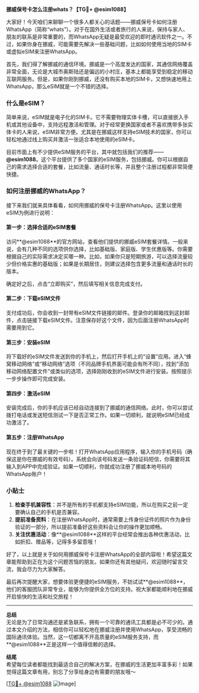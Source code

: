 **挪威保号卡怎么注册whats？【TG💪+ @esim1088】**

大家好！今天咱们来聊聊一个很多人都关心的话题——挪威保号卡如何注册WhatsApp（简称“whats”）。对于在国外生活或者旅行的人来说，保持与家人、朋友的联系是非常重要的，而WhatsApp无疑是最受欢迎的即时通讯软件之一。不过，如果你身在挪威，可能需要先解决一些基础问题，比如如何使用当地的SIM卡或虚拟eSIM来注册WhatsApp。

首先，我们得了解挪威的通信环境。挪威是一个高度发达的国家，其通信网络覆盖非常全面，无论是大城市奥斯陆还是偏远的小村庄，基本上都能享受到稳定的移动互联网服务。但是，如果你刚到挪威，还没有购买本地的SIM卡，又想快速地用上WhatsApp，那么eSIM就是一个不错的选择。

### 什么是eSIM？

简单来说，eSIM就是电子化的SIM卡。它不需要物理实体卡槽，可以直接嵌入手机或其他设备中，支持远程激活和管理。对于经常更换国家或者不喜欢携带多张实体卡的人来说，eSIM非常方便。尤其是在挪威这样支持eSIM技术的国家，你可以轻松地通过线上购买并激活一张适合本地使用的eSIM卡。

目前市面上有不少提供eSIM服务的平台，其中就包括我们的推荐——**@esim1088**。这个平台提供了多个国家的eSIM服务，包括挪威。你可以根据自己的需求选择合适的套餐，比如流量、通话时长等，并且整个注册过程都非常简便快捷。

### 如何注册挪威的WhatsApp？

接下来我们就来具体看看，如何用挪威的保号卡注册WhatsApp。这里以使用eSIM为例进行说明：

#### 第一步：选择合适的eSIM套餐

访问**@esim1088**的官方网站，查看他们提供的挪威eSIM套餐详情。一般来说，会有几种不同的选项供你选择，比如基础版、家庭版、学生优惠版等。你需要根据自己的实际需求决定买哪一种。比如，如果你只是短期旅游，可以选择流量较少但价格实惠的基础版；如果是长期居住，则建议选择包含更多流量和通话时长的版本。

确定好之后，点击“立即购买”，然后填写相关信息完成支付。

#### 第二步：下载eSIM文件

支付成功后，你会收到一封带有eSIM文件链接的邮件。登录你的邮箱找到这封邮件，点击链接下载eSIM文件。注意保存好这个文件，因为后面注册WhatsApp时需要用到它。

#### 第三步：安装eSIM

将下载好的eSIM文件发送到你的手机上，然后打开手机上的“设置”应用。进入“蜂窝移动网络”或“移动网络”选项（不同品牌手机界面可能会有所不同），找到“添加移动网络配置文件”或类似的选项，选择刚刚收到的eSIM文件进行安装。按照提示一步步操作即可完成安装。

#### 第四步：激活eSIM

安装完成后，你的手机应该已经自动连接到了挪威的通信网络。此时，你可以尝试拨打电话或发送短信测试一下是否正常工作。如果一切顺利，就说明eSIM已经成功激活了。

#### 第五步：注册WhatsApp

现在终于到了最关键的一步啦！打开WhatsApp应用程序，输入你的手机号码（确保这是你在挪威的有效号码）。系统会向该号码发送一条验证码短信，你需要将其输入到APP中完成验证。如果一切顺利，你就成功注册了挪威本地号码的WhatsApp账户！

### 小贴士

1. **检查手机兼容性**：并不是所有的手机都支持eSIM功能，所以在购买之前一定要确认自己的手机是否兼容。
2. **提前准备资料**：在注册WhatsApp时，通常需要上传身份证件的照片作为身份验证的一部分，所以提前准备好这些资料会让你的操作更加顺畅。
3. **关注优惠活动**：像**@esim1088**这样的平台经常会推出各种优惠活动，比如折扣、赠品等，记得多多留意哦！

好了，以上就是关于如何用挪威保号卡注册WhatsApp的全部内容啦！希望这篇文章能帮助到正在为这个问题苦恼的朋友。如果你还有其他疑问，欢迎随时留言交流，我会尽力为大家解答。

最后再次提醒大家，想要体验更便捷的eSIM服务，不妨试试**@esim1088**，他们的客服团队非常专业，能够为你提供全方位的支持。祝大家都能顺利地在挪威开启愉快的生活和社交旅程！

---

**总结**  
无论是为了日常沟通还是紧急联系，拥有一个可靠的通讯工具都是必不可少的。通过本文介绍的方法，相信你可以轻松地在挪威注册并使用WhatsApp，享受流畅的国际通讯体验。当然，这一切都离不开高质量的eSIM服务支持，而**@esim1088**正是这样一个值得信赖的选择。

**结尾**  
希望每位读者都能找到最适合自己的解决方案，在挪威的生活更加丰富多彩！如果觉得这篇文章有用，别忘了分享给身边有需要的朋友哦～  

[[TG💪+ @esim1088](https://t.me/s/esim1088) ![Image](https://i.postimg.cc/4NQfJmqS/Snipaste-2025-05-13-00-14-12.png)]
